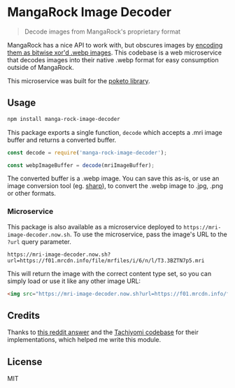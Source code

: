 # MangaRock Image Decoder

> Decode images from MangaRock's proprietary format

MangaRock has a nice API to work with, but obscures images by [encoding them as bitwise xor'd .webp images](https://www.reddit.com/r/codes/comments/7mdx70/need_help_decrypting_this_string/). This codebase is a web microservice that decodes images into their native .webp format for easy consumption outside of MangaRock.

This microservice was built for the [poketo library](https://github.com/poketo/node).

## Usage

```bash
npm install manga-rock-image-decoder
```

This package exports a single function, `decode` which accepts a .mri image buffer and returns a converted buffer.

```js
const decode = require('manga-rock-image-decoder');

const webpImageBuffer = decode(mriImageBuffer);
```

The converted buffer is a .webp image. You can save this as-is, or use an image conversion tool (eg. [sharp](https://www.npmjs.com/package/sharp)), to convert the .webp image to .jpg, .png or other formats.

### Microservice

This package is also available as a microservice deployed to `https://mri-image-decoder.now.sh`. To use the microservice, pass the image's URL to the `?url` query parameter.

```
https://mri-image-decoder.now.sh?url=https://f01.mrcdn.info/file/mrfiles/i/6/n/l/T3.3BZTN7p5.mri
```

This will return the image with the correct content type set, so you can simply load or use it like any other image URL:

```html
<img src="https://mri-image-decoder.now.sh?url=https://f01.mrcdn.info/file/mrfiles/i/6/n/l/T3.3BZTN7p5.mri" />
```

## Credits

Thanks to [this reddit answer](https://www.reddit.com/r/codes/comments/7mdx70/need_help_decrypting_this_string/) and the [Tachiyomi codebase](https://github.com/inorichi/tachiyomi) for their implementations, which helped me write this module.

## License

MIT
